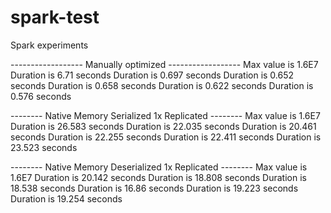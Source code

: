 spark-test
==========

Spark experiments


------------------ Manually optimized ------------------
Max value is 1.6E7
Duration is 6.71 seconds
Duration is 0.697 seconds
Duration is 0.652 seconds
Duration is 0.658 seconds
Duration is 0.622 seconds
Duration is 0.576 seconds

-------- Native Memory Serialized 1x Replicated --------
Max value is 1.6E7
Duration is 26.583 seconds
Duration is 22.035 seconds
Duration is 20.461 seconds
Duration is 22.255 seconds
Duration is 22.411 seconds
Duration is 23.523 seconds

-------- Native Memory Deserialized 1x Replicated --------
Max value is 1.6E7
Duration is 20.142 seconds
Duration is 18.808 seconds
Duration is 18.538 seconds
Duration is 16.86 seconds
Duration is 19.223 seconds
Duration is 19.254 seconds 
